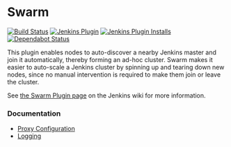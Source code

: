# Swarm

[![Build Status](https://ci.jenkins.io/buildStatus/icon?job=Plugins/swarm-plugin/master)](https://ci.jenkins.io/job/Plugins/job/swarm-plugin/job/master/)
[![Jenkins Plugin](https://img.shields.io/jenkins/plugin/v/swarm.svg)](https://plugins.jenkins.io/swarm)
[![Jenkins Plugin Installs](https://img.shields.io/jenkins/plugin/i/swarm.svg)](https://plugins.jenkins.io/swarm)
[![Dependabot Status](https://api.dependabot.com/badges/status?host=github&repo=jenkinsci/swarm-plugin)](https://dependabot.com)

This plugin enables nodes to auto-discover a nearby Jenkins master and
join it automatically, thereby forming an ad-hoc cluster. Swarm makes it
easier to auto-scale a Jenkins cluster by spinning up and tearing down
new nodes, since no manual intervention is required to make them join or
leave the cluster.

See [the Swarm Plugin page](https://wiki.jenkins.io/display/JENKINS/Swarm+Plugin)
on the Jenkins wiki for more information.

### Documentation

* [Proxy Configuration](docs/proxy.md)
* [Logging](docs/logging.md)
